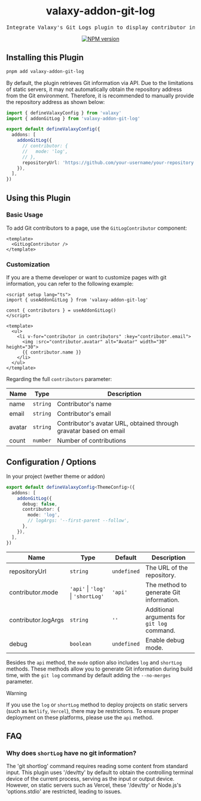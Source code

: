 <h1 align="center">valaxy-addon-git-log</h1>

<pre align="center">
Integrate Valaxy's Git Logs plugin to display contributor information
</pre>

<p align="center">
<a href="https://www.npmjs.com/package/valaxy-addon-git-log" rel="nofollow"><img src="https://img.shields.io/npm/v/valaxy-addon-git-log?color=0078E7" alt="NPM version"></a>
</p>

## Installing this Plugin

```bash
pnpm add valaxy-addon-git-log
```

By default, the plugin retrieves Git information via API. Due to the limitations of static servers, it may not automatically obtain the repository address from the Git environment. Therefore, it is recommended to manually provide the repository address as shown below:

```ts
import { defineValaxyConfig } from 'valaxy'
import { addonGitLog } from 'valaxy-addon-git-log'

export default defineValaxyConfig({
  addons: [
    addonGitLog({
      // contributor: {
      //   mode: 'log',
      // },
      repositoryUrl: 'https://github.com/your-username/your-repository.git',
    }),
  ],
})
```

## Using this Plugin

### Basic Usage

To add Git contributors to a page, use the `GitLogContributor` component:

```vue
<template>
  <GitLogContributor />
</template>
```

### Customization

If you are a theme developer or want to customize pages with git information, you can refer to the following example:

```vue
<script setup lang="ts">
import { useAddonGitLog } from 'valaxy-addon-git-log'

const { contributors } = useAddonGitLog()
</script>

<template>
  <ul>
    <li v-for="contributor in contributors" :key="contributor.email">
      <img :src="contributor.avatar" alt="Avatar" width="30" height="30">
      {{ contributor.name }}
    </li>
  </ul>
</template>
```

Regarding the full `contributors` parameter:

| Name | Type | Description |
| ---- | ---- | ---- |
| name | `string` | Contributor's name |
| email | `string` | Contributor's email |
| avatar | `string` | Contributor's avatar URL, obtained through gravatar based on email |
| count | `number` | Number of contributions |

## Configuration / Options

In your project (wether theme or addon)

```ts
export default defineValaxyConfig<ThemeConfig>({
  addons: [
    addonGitLog({
      debug: false,
      contributor: {
        mode: 'log',
        // logArgs: '--first-parent --follow',
      },
    }),
  ],
})
```

| Name | Type | Default | Description |
| ---- | ---- | ---- | ---- |
| repositoryUrl | `string` | `undefined` | The URL of the repository. |
| contributor.mode | `'api'` \| `'log'` \| `'shortLog'` | `'api'` | The method to generate Git information. |
| contributor.logArgs | `string` | `''` | Additional arguments for `git log` command. |
| debug | `boolean` | `undefined` | Enable debug mode. |

Besides the `api` method, the `mode` option also includes `log` and `shortLog` methods. These methods allow you to generate Git information during build time, with the `git log` command by default adding the `--no-merges` parameter.

> [!WARNING]
> If you use the `log` or `shortLog` method to deploy projects on static servers (such as `Netlify`, `Vercel`), there may be restrictions. To ensure proper deployment on these platforms, please use the `api` method.

## FAQ

### Why does `shortLog` have no git information?

The 'git shortlog' command requires reading some content from standard input. This plugin uses '/dev/tty' by default to obtain the controlling terminal device of the current process, serving as the input or output device. However, on static servers such as Vercel, these '/dev/tty' or Node.js's 'options.stdio' are restricted, leading to issues.
